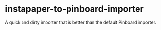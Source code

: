 # instapaper-to-pinboard-importer
A quick and dirty importer that is better than the default Pinboard importer.
